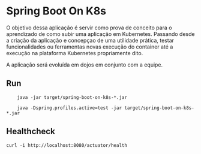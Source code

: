# Spring Boot On K8s #

O objetivo dessa aplicação é servir como prova de conceito
para o aprendizado de como subir uma aplicação em Kubernetes.
Passando desde a criação da aplicação e concepçao de uma 
utilidade prática, testar funcionalidades ou ferramentas
novas execução do container até a execução na
plataforma Kubernetes propriamente dito.

A aplicação será evoluída em dojos em conjunto
com a equipe.

## Run ##

```
    java -jar target/spring-boot-on-k8s-*.jar 

    java -Dspring.profiles.active=test -jar target/spring-boot-on-k8s-*.jar 
```

## Healthcheck ##

```
curl -i http://localhost:8080/actuator/health
```
